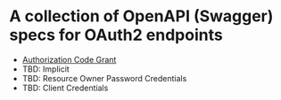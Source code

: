 # A collection of OpenAPI (Swagger) specs for OAuth2 endpoints

- [Authorization Code Grant](oauth2-authorization_code.yaml)
- TBD: Implicit
- TBD: Resource Owner Password Credentials
- TBD: Client Credentials
